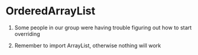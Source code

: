 # OrderedArrayList

1. Some people in our group were having trouble figuring out how to start overriding

2. Remember to import ArrayList, otherwise nothing will work
